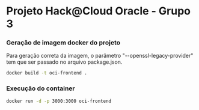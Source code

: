 # Projeto Hack@Cloud Oracle - Grupo 3

### Geração de imagem docker do projeto

Para geração correta da imagem, o parâmetro "--openssl-legacy-provider" tem que ser passado no arquivo package.json.

```bash
docker build -t oci-frontend .
```

### Execução do container

```bash
docker run -d -p 3000:3000 oci-frontend
```

